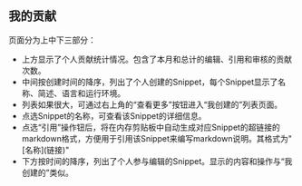 ## 我的贡献
页面分为上中下三部分：

* 上方显示了个人贡献统计情况。包含了本月和总计的编辑、引用和审核的贡献次数。
* 中间按创建时间的降序，列出了个人创建的Snippet，每个Snippet显示了名称、简述、语言和运行环境。
 * 列表如果很大，可通过右上角的“查看更多”按钮进入“我创建的”列表页面。
 * 点选Snippet的名称，可查看该Snippet的详细信息。
 * 点选“引用”操作钮后，将在内存剪贴板中自动生成对应Snippet的超链接的markdown格式，方便用于引用该Snippet来编写markdown说明。其格式为"\[名称\]\(链接\)"
* 下方按时间的降序，列出了个人参与编辑的Snippet。显示的内容和操作与“我创建的”类似。